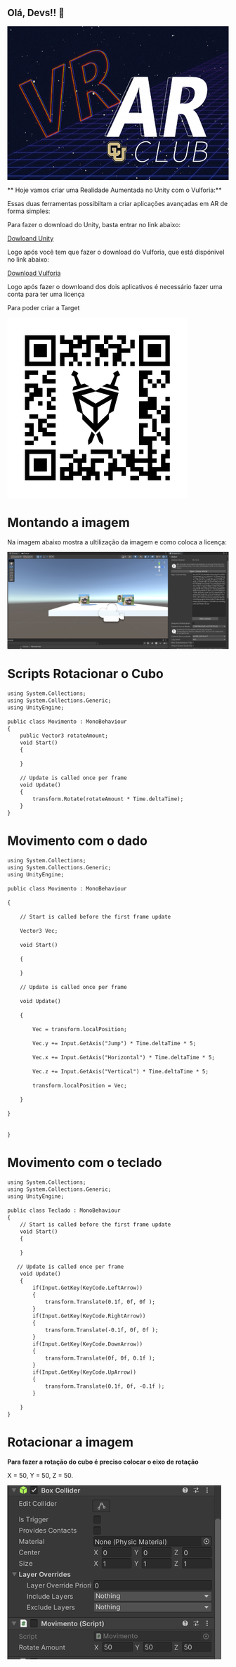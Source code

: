 ## Olá, Devs!! 👋

<a href="http://www.colorado.edu/studentgroups/vrarclub/">
    <img src="https://github.com/jkredzvr/Unity-Vuforia-Tutorial/blob/master/Screenshots/VRLogo.png" alt="CU VRAR Club logo" title="CU VRAR Club logo" align="center" height="350" />
</a>

** Hoje vamos criar uma Realidade Aumentada no Unity com o Vulforia:**
<p>Essas duas ferramentas possibiltam a criar aplicações avançadas em AR de forma simples:</p>
<p>Para fazer o download do Unity, basta entrar no link abaixo: </p>
<p><a href= "https://unity.com/pt/download">Dowloand Unity<a/></p>

<p></p>
<p>Logo após você tem que fazer o download do Vulforia, que está dispónivel no link abaixo: </p>
<p> <a href="https://developer.vuforia.com/vui/auth/login?url=%2Fdownloads%2Fsdk%3F_%3D1678117884"> Download Vulforia</a></p>

<p></p>
<p>Logo após fazer o downloand dos dois aplicativos é necessário fazer uma conta para ter uma licença </p>
<p>Para poder criar a Target</p>
<p></p>
<img src="Target.png" align="center"/>

<p></p>

# Montando a imagem 
<p>Na imagem abaixo mostra a ultilização da imagem e como coloca a licença:</p>
<img src="License.png" align="center"/>
<p></p>

# Scripts Rotacionar o Cubo 

```javascrip
using System.Collections;
using System.Collections.Generic;
using UnityEngine;

public class Movimento : MonoBehaviour
{
    public Vector3 rotateAmount;
    void Start()
    {
        
    }

    // Update is called once per frame
    void Update()
    {
        transform.Rotate(rotateAmount * Time.deltaTime);
    }
}
```

# Movimento com o dado 
```javascrip
using System.Collections;
using System.Collections.Generic;
using UnityEngine;

public class Movimento : MonoBehaviour

{

    // Start is called before the first frame update

    Vector3 Vec;

    void Start()

    {    

    }

    // Update is called once per frame

    void Update()

    {

        Vec = transform.localPosition;

        Vec.y += Input.GetAxis("Jump") * Time.deltaTime * 5;

        Vec.x += Input.GetAxis("Horizontal") * Time.deltaTime * 5;

        Vec.z += Input.GetAxis("Vertical") * Time.deltaTime * 5;

        transform.localPosition = Vec;

    }

}


}
```
# Movimento com o teclado 

```javascrip
using System.Collections;
using System.Collections.Generic;
using UnityEngine;

public class Teclado : MonoBehaviour
{
    // Start is called before the first frame update
    void Start()
    {
        
    }

   // Update is called once per frame
    void Update()
    {
        if(Input.GetKey(KeyCode.LeftArrow))
        {
            transform.Translate(0.1f, 0f, 0f );
        }
        if(Input.GetKey(KeyCode.RightArrow))
        {
            transform.Translate(-0.1f, 0f, 0f );
        }
        if(Input.GetKey(KeyCode.DownArrow))
        {
            transform.Translate(0f, 0f, 0.1f );
        }
        if(Input.GetKey(KeyCode.UpArrow))
        {
            transform.Translate(0.1f, 0f, -0.1f );
        }

    }
}
```


# Rotacionar a imagem
**Para fazer a rotação do cubo é preciso colocar o eixo de rotação**
<p>X = 50, Y = 50, Z = 50.</p>
<img src="rotacao.png" align="center"/>
